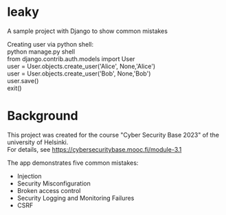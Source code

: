 # leaky
A sample project with Django to show common mistakes


Creating user via python shell:  
python manage.py shell   
from django.contrib.auth.models import User  
user = User.objects.create_user('Alice', None,'Alice')  
user = User.objects.create_user('Bob', None,'Bob')  
user.save()  
exit()  

# Background
This project was created for the course "Cyber Security Base 2023" of the university of Helsinki.  
For details, see https://cybersecuritybase.mooc.fi/module-3.1  

The app demonstrates five common mistakes:
- Injection
- Security Misconfiguration
- Broken access control
- Security Logging and Monitoring Failures
- CSRF
